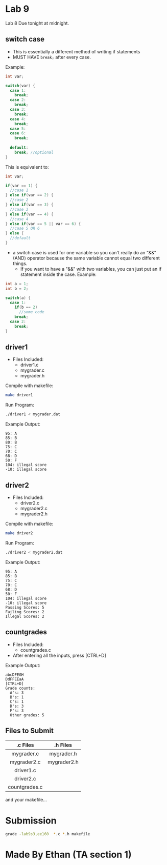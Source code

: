# Lab 9
Lab 8 Due tonight at midnight. 

## switch case
- This is essentially a different method of writing if statements
- MUST HAVE `break;` after every case.

Example:
```c
int var;

switch(var) {
  case 1:
    break;
  case 2:
    break;
  case 3:
    break;
  case 4:
    break;
  case 5:
  case 6:
    break;
    
  default:
    break; //optional
}
```
This is equivalent to:
```c
int var;

if(var == 1) {
  //case 1
} else if(var == 2) {
  //case 2
} else if(var == 3) {
  //case 3
} else if(var == 4) {
  //case 4
} else if(var == 5 || var == 6) {
  //case 5 OR 6
} else {
  //default
}
```
- a switch case is used for one variable so you can't really do an "&&" (AND) operator because the same variable cannot equal two different things.
  - If you want to have a "&&" with two variables, you can just put an if statement inside the case.
Example:
```c
int a = 1;
int b = 2;

switch(a) {
  case 1:
    if(b == 2)
      //some code
    break;
  case 2:
    break;
}
```

## driver1
- Files Included:
  - driver1.c
  - mygrader.c
  - mygrader.h

Compile with makefile:
```bash
make driver1
```
Run Program:
```bash
./driver1 < mygrader.dat
```
Example Output:
```
95: A
85: B
80: B
75: C
70: C
68: D
50: F
104: illegal score
-10: illegal score
```

## driver2
- Files Included:
  - driver2.c
  - mygrader2.c
  - mygrader2.h
  
Compile with makefile:
```bash
make driver2
```
Run Program:
```bash
./driver2 < mygrader2.dat
```
Example Output:
```
95: A
85: B
75: C
70: C
68: D
50: F
104: illegal score
-10: illegal score
Passing Scores: 5
Failing Scores: 2
Illegal Scores: 2
```

## countgrades
- Files Included:
  - countgrades.c
- After entering all the inputs, press [CTRL+D]

Example Output:
```
abcDFEGH
DdFFEEaA
[CTRL+D]
Grade counts:
  A's: 3
  B's: 1
  C's: 1
  D's: 3
  F's: 3
  Other grades: 5
```

## Files to Submit
| .c Files | .h Files |
| :---: | :---: |
| mygrader.c | mygrader.h |
| mygrader2.c | mygrader2.h |
| driver1.c | |
| driver2.c | |
| countgrades.c | |

and your makefile...

# Submission
```bash
grade -lab9s3,ee160  *.c *.h makefile
```

# Made By Ethan (TA section 1)